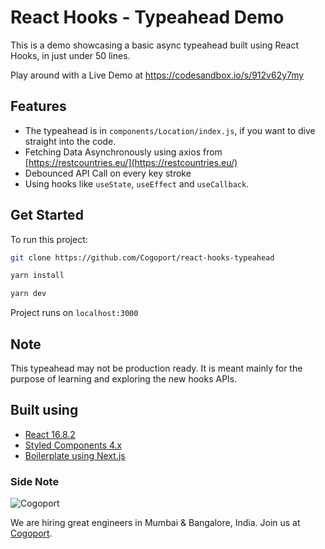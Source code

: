 # React Hooks - Typeahead Demo

This is a demo showcasing a basic async typeahead built using React Hooks, in just under 50 lines. 

Play around with a Live Demo at https://codesandbox.io/s/912v62y7my

## Features

- The typeahead is in `components/Location/index.js`, if you want to dive straight into the code.
- Fetching Data Asynchronously using axios from [https://restcountries.eu/](https://restcountries.eu/)
- Debounced API Call on every key stroke
- Using hooks like `useState`, `useEffect` and `useCallback`.

## Get Started

To run this project:

```bash
git clone https://github.com/Cogoport/react-hooks-typeahead

yarn install

yarn dev
```

Project runs on `localhost:3000`

## Note

This typeahead may not be production ready. It is meant mainly for the purpose of learning and exploring the new hooks APIs.

## Built using

- [React 16.8.2](https://reactjs.org/)
- [Styled Components 4.x](https://www.styled-components.com/)
- [Boilerplate using Next.js](https://nextjs.org/)

### Side Note

![Cogoport](https://www.cogoport.com/static/images/cogoport-logo.png)

We are hiring great engineers in Mumbai & Bangalore, India. Join us at [Cogoport](https://www.cogoport.com/careers?utm=react-typeahead-github).
